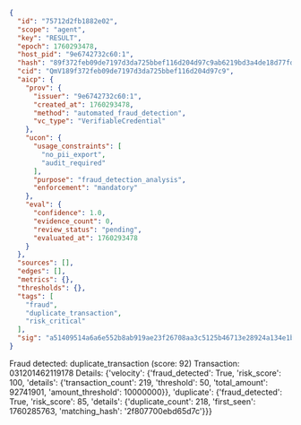```json
{
  "id": "75712d2fb1882e02",
  "scope": "agent",
  "key": "RESULT",
  "epoch": 1760293478,
  "host_pid": "9e6742732c60:1",
  "hash": "89f372feb09de7197d3da725bbef116d204d97c9ab6219bd3a4de18d77fd3bef",
  "cid": "QmV189f372feb09de7197d3da725bbef116d204d97c9",
  "aicp": {
    "prov": {
      "issuer": "9e6742732c60:1",
      "created_at": 1760293478,
      "method": "automated_fraud_detection",
      "vc_type": "VerifiableCredential"
    },
    "ucon": {
      "usage_constraints": [
        "no_pii_export",
        "audit_required"
      ],
      "purpose": "fraud_detection_analysis",
      "enforcement": "mandatory"
    },
    "eval": {
      "confidence": 1.0,
      "evidence_count": 0,
      "review_status": "pending",
      "evaluated_at": 1760293478
    }
  },
  "sources": [],
  "edges": [],
  "metrics": {},
  "thresholds": {},
  "tags": [
    "fraud",
    "duplicate_transaction",
    "risk_critical"
  ],
  "sig": "a51409514a6a6e552b8ab919ae23f26708aa3c5125b46713e28924a134e1b179"
}
```

Fraud detected: duplicate_transaction (score: 92)
Transaction: 031201462119178
Details: {'velocity': {'fraud_detected': True, 'risk_score': 100, 'details': {'transaction_count': 219, 'threshold': 50, 'total_amount': 92741901, 'amount_threshold': 10000000}}, 'duplicate': {'fraud_detected': True, 'risk_score': 85, 'details': {'duplicate_count': 218, 'first_seen': 1760285763, 'matching_hash': '2f807700ebd65d7c'}}}